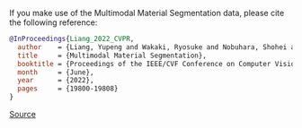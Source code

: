 If you make use of the Multimodal Material Segmentation data, please cite the following reference:

``` bibtex 
@InProceedings{Liang_2022_CVPR,
  author    = {Liang, Yupeng and Wakaki, Ryosuke and Nobuhara, Shohei and Nishino, Ko},
  title     = {Multimodal Material Segmentation},
  booktitle = {Proceedings of the IEEE/CVF Conference on Computer Vision and Pattern Recognition (CVPR)},
  month     = {June},
  year      = {2022},
  pages     = {19800-19808}
}
```

[Source](https://github.com/kyotovision-public/multimodal-material-segmentation)